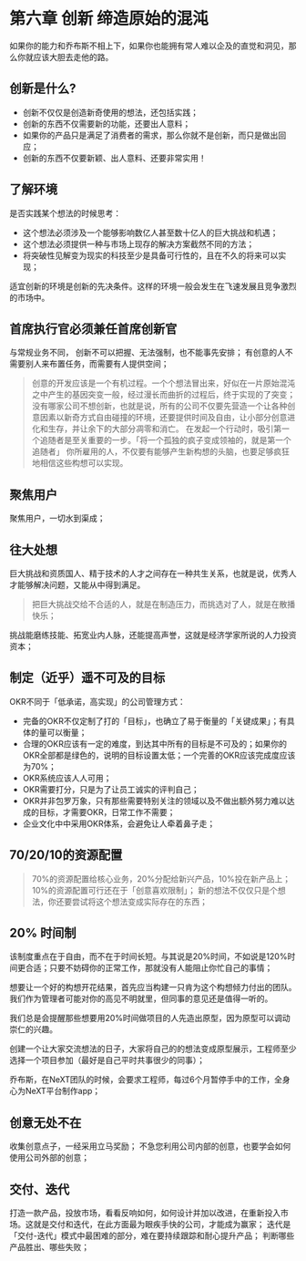 # 第六章 创新 缔造原始的混沌

如果你的能力和乔布斯不相上下，如果你也能拥有常人难以企及的直觉和洞见，那么你就应该大胆去走他的路。

## 创新是什么?
* 创新不仅仅是创造新奇使用的想法，还包括实践；
* 创新的东西不仅需要新的功能，还要出人意料；
* 如果你的产品只是满足了消费者的需求，那么你就不是创新，而只是做出回应；
* 创新的东西不仅要新颖、出人意料、还要非常实用！

## 了解环境
是否实践某个想法的时候思考：
* 这个想法必须涉及一个能够影响数亿人甚至数十亿人的巨大挑战和机遇；
* 这个想法必须提供一种与市场上现存的解决方案截然不同的方法；
* 将突破性见解变为现实的科技至少是具备可行性的，且在不久的将来可以实现；

适宜创新的环境是创新的先决条件。这样的环境一般会发生在飞速发展且竞争激烈的市场中。

## 首席执行官必须兼任首席创新官
与常规业务不同， 创新不可以把握、无法强制，也不能事先安排；
有创意的人不需要别人来布置任务，而需要有人提供空间；
> 创意的开发应该是一个有机过程。一个个想法冒出来，好似在一片原始混沌之中产生的基因突变一般，经过漫长而曲折的过程后，终于实现的了突变；
没有哪家公司不想创新，也就是说，所有的公司不仅要先营造一个让各种创意因素以新奇方式自由碰撞的环境，还要提供时间及自由，让小部分创意进化和生存，并让余下的大部分凋零和消亡。
> 在发起一个行动时，吸引第一个追随者是至关重要的一步。「将一个孤独的疯子变成领袖的，就是第一个追随者」
你所雇用的人，不仅要有能够产生新构想的头脑，也要足够疯狂地相信这些构想可以实现。

## 聚焦用户
聚焦用户，一切水到渠成；

## 往大处想
巨大挑战和资质国人、精于技术的人才之间存在一种共生关系，也就是说，优秀人才能够解决问题，又能从中得到满足。

> 把巨大挑战交给不合适的人，就是在制造压力，而挑选对了人，就是在散播快乐；

挑战能磨练技能、拓宽业内人脉，还能提高声誉，这就是经济学家所说的人力投资资本；

## 制定（近乎）遥不可及的目标
OKR不同于「低承诺，高实现」的公司管理方式：
* 完备的OKR不仅定制了打的「目标」，也确立了易于衡量的「关键成果」；有具体的量可以衡量；
* 合理的OKR应该有一定的难度，到达其中所有的目标是不可及的；如果你的OKR全部都是绿色的，说明的目标设置太低；一个完善的OKR应该完成度应该为70%；
* OKR系统应该人人可用；
* OKR需要打分，只是为了让员工诚实的评判自己；
* OKR并非包罗万象，只有那些需要特别关注的领域以及不做出额外努力难以达成的目标，才需要OKR，日常工作不需要；
* 企业文化中中采用OKR体系，会避免让人牵着鼻子走；

## 70/20/10的资源配置
> 70%的资源配置给核心业务，20%分配给新兴产品，10%投在新产品上；
10%的资源配置可行还在于「创意喜欢限制」；
新的想法不仅仅只是个想法，你还要尝试将这个想法变成实际存在的东西；

## 20% 时间制
该制度重点在于自由，而不在于时间长短。与其说是20%时间，不如说是120%时间更合适；只要不妨碍你的正常工作，那就没有人能阻止你忙自己的事情；

想要让一个好的构想开花结果，首先应当构建一只肯为这个构想倾力付出的团队。我们作为管理者可能对你的高见不明就里，但同事的意见还是值得一听的。

我们总是会提醒那些想要用20%时间做项目的人先造出原型，因为原型可以调动崇仁的兴趣。

创建一个让大家交流想法的日子，大家将自己的的想法变成原型展示，工程师至少选择一个项目参加（最好是自己平时共事很少的同事）；

乔布斯，在NeXT团队的时候，会要求工程师，每过6个月暂停手中的工作，全身心为NeXT平台制作app；

## 创意无处不在
收集创意点子，一经采用立马奖励；
不急您利用公司内部的创意，也要学会如何使用公司外部的创意；

## 交付、迭代
打造一款产品，投放市场，看看反响如何，如何设计并加以改进，在重新投入市场。这就是交付和迭代，在此方面最为眼疾手快的公司，才能成为赢家；
迭代是「交付-迭代」模式中最困难的部分，难在要持续跟踪和耐心提升产品；
判断哪些产品胜出、哪些失败；
